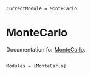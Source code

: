 ```@meta
CurrentModule = MonteCarlo
```

# MonteCarlo

Documentation for [MonteCarlo](https://github.com/exAClior/MonteCarlo.jl).

```@index
```

```@autodocs
Modules = [MonteCarlo]
```

